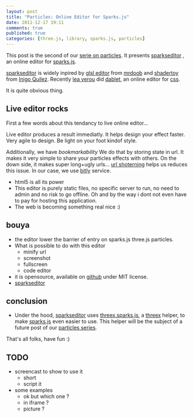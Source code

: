 ```yaml
---
layout: post
title: "Particles: Online Editor for Sparks.js"
date: 2011-12-17 19:11
comments: true
published: true
categories: [three.js, library, sparks.js, particles]
---
```


This post is the second of our [serie on particles](/blog/categories/particles).
It presents
[sparkseditor](http://jeromeetienne.github.com/sparkseditor/)
, an online editor for
[sparks.js](https://github.com/zz85/sparks.js).

[sparkseditor](http://jeromeetienne.github.com/sparkseditor/)
is widely inpired by
[glsl editor](http://glsl.heroku.com/e)
from
[mrdoob](http://mrdoob.com/)
and
[shadertoy](http://www.iquilezles.org/apps/shadertoy/)
from
[Inigo Quilez](http://www.iquilezles.org/).
Recently [lea verou](http://lea.verou.me/)
did [dablet](http://lea.verou.me/2011/12/introducing-dabblet-an-interactive-css-playground/),
an online editor for
[css](http://en.wikipedia.org/wiki/Cascading_Style_Sheets).

It is quite obvious thing. 

## Live editor rocks
First a few words about this tendancy to live online editor...

Live editor produces a result immediatly.
It helps design your effect faster.
Very agile to design. 
Be light on your foot kindof style.

Additionally, we have *bookmarkability*
We do that by storing state in url.
It makes it very simple to share your particles effects with others.
On the down side, it makes super long+ugly urls...
[url shoterning](http://en.wikipedia.org/wiki/URL_shortening)
helps us reduces this issue.
In our case, we use
[bitly](https://bitly.com/)
service.

* html5 is all its power
* This editor is purely static files, no specific server to run, no need to admin and no risk to go offline.
Oh and by the way i dont not even have to pay for hosting this application.
* The web is becoming something real nice :)

## bouya
* the editor lower the barrier of entry on sparks.js three.js particles.
* What is possible to do with this editor
  * minify url
  * screenshot
  * fullscreen
  * code editor
* it is opensource, available on [github](https://github.com/jeromeetienne/sparkseditor) under MIT license. 
* [sparkseditor](http://jeromeetienne.github.com/sparkseditor/)

## conclusion
* Under the hood,
[sparkseditor](http://jeromeetienne.github.com/sparkseditor/)
uses
[threex.sparks.js](https://github.com/jeromeetienne/threex/blob/master/threex.sparks.js), a
[threex](https://github.com/jeromeetienne/threex)
helper, to make
[sparks.js](https://github.com/zz85/sparks.js/)
even easier to use.
This helper will be the subject of a future post of our
[particles series](/blog/categories/particles).

That's all folks, have fun :)

## TODO
* screencast to show to use it
  * short
  * script it
* some examples
  * ok but which one ?
  * in iframe ?
  * picture ?
